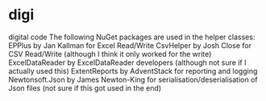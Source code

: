 # digi
digital code
The following NuGet packages are used in the helper classes: 
EPPlus by Jan Kallman for Excel Read/Write
CsvHelper by Josh Close for CSV Read/Write (although I think it only worked for the write)
ExcelDataReader by ExcelDataReader developers (although not sure if I actually used this)
ExtentReports by AdventStack for reporting and logging
Newtonsoft.Json by James Newton-King for serialisation/deserialisation of Json files (not sure if this got used in the end)
